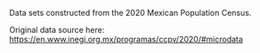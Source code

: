 Data sets constructed from the 2020 Mexican Population Census.

Original data source here: https://en.www.inegi.org.mx/programas/ccpv/2020/#microdata
